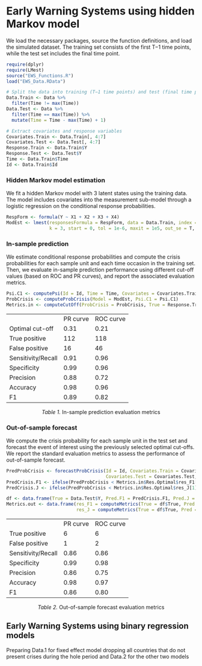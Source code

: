 <h1>Early Warning Systems using hidden Markov model</h1>

We load the necessary packages, source the function definitions, and load the simulated dataset. The training set consists of the first T−1 time points, while the test set includes the final time point.

```r
require(dplyr)
require(LMest)
source("EWS_Functions.R")
load("EWS_Data.RData")

# Split the data into training (T−1 time points) and test (final time point) sets
Data.Train <- Data %>% 
  filter(Time != max(Time))
Data.Test <- Data %>% 
  filter(Time == max(Time)) %>% 
  mutate(Time = Time - max(Time) + 1)

# Extract covariates and response variables
Covariates.Train <- Data.Train[, 4:7]
Covariates.Test <- Data.Test[, 4:7]
Response.Train <- Data.Train$Y
Response.Test <- Data.Test$Y
Time <- Data.Train$Time
Id <- Data.Train$Id
```


<h3>Hidden Markov model estimation</h3>

We fit a hidden Markov model with 3 latent states using the training data. The model includes covariates into the measurement sub-model through a logistic regression on the conditional response probabilities.

```r
RespForm <- formula(Y ~ X1 + X2 + X3 + X4)
ModEst <- lmest(responsesFormula = RespForm, data = Data.Train, index = c("Id", "Time"), 
                k = 3, start = 0, tol = 1e-6, maxit = 1e5, out_se = T, output = T)
```


<h3>In-sample prediction</h3>

We estimate conditional response probabilities and compute the crisis probabilities for each sample unit and each time occasion in the training set. Then, we evaluate in-sample prediction performance using different cut-off values (based on ROC and PR curves), and report the associated evaluation metrics.

```r
Psi.C1 <- computePsi(Id = Id, Time = Time, Covariates = Covariates.Train, Model = ModEst)
ProbCrisis <- computeProbCrisis(Model = ModEst, Psi.C1 = Psi.C1)
Metrics.in <- computeCutOff(ProbCrisis = ProbCrisis, True = Response.Train)
```

<div align="center">
  <table>
    <tr>
      <td></td><td>PR curve</td><td>ROC curve</td>
    </tr>
    <tr>
      <td>Optimal cut-off</td> <td>0.31</td> <td>0.21</td>
    </tr>
    <tr>
      <td>True positive</td> <td>112</td> <td>118</td>
    </tr>
    <tr>
      <td>False positive</td> <td>16</td> <td>46</td>
    </tr>
    <tr>
      <td>Sensitivity/Recall</td> <td>0.91</td> <td>0.96</td>
    </tr>
    <tr>
      <td>Specificity</td> <td>0.99</td> <td>0.96</td>
    </tr>
    <tr>
      <td>Precision</td> <td>0.88</td> <td>0.72</td>
    </tr>
    <tr>
      <td>Accuracy</td> <td>0.98</td> <td>0.96</td>
    </tr>
    <tr>
      <td>F1</td> <td>0.89</td> <td>0.82</td>
    </tr>
  </table>
  <caption>
    <em>Table 1.</em> In-sample prediction evaluation metrics
  </caption>
</div>


<h3>Out-of-sample forecast</h3>

We compute the crisis probability for each sample unit in the test set and forecast the event of interest using the previously selected optimal cut-offs. We report the standard evaluation metrics to assess the performance of out-of-sample forecast.

```r
PredProbCrisis <- forecastProbCrisis(Id = Id, Covariates.Train = Covariates.Train, 
                                     Covariates.Test = Covariates.Test, Model = ModEst)
PredCrisis.F1 <- ifelse(PredProbCrisis < Metrics.in$Res.Optimal$res_F1[1], 0, 1)
PredCrisis.J <- ifelse(PredProbCrisis < Metrics.in$Res.Optimal$res_J[1], 0, 1)

df <- data.frame(True = Data.Test$Y, Pred.F1 = PredCrisis.F1, Pred.J = PredCrisis.J)
Metrics.out <- data.frame(res_F1 = computeMetrics(True = df$True, Pred = df$Pred.F1), 
                          res_J = computeMetrics(True = df$True, Pred = df$Pred.J))
```

<div align="center">
  <table>
    <tr>
      <td></td><td>PR curve</td><td>ROC curve</td>
    </tr>
    <tr>
      <td>True positive</td> <td>6</td> <td>6</td>
    </tr>
    <tr>
      <td>False positive</td> <td>1</td> <td>2</td>
    </tr>
    <tr>
      <td>Sensitivity/Recall</td> <td>0.86</td> <td>0.86</td>
    </tr>
    <tr>
      <td>Specificity</td> <td>0.99</td> <td>0.98</td>
    </tr>
    <tr>
      <td>Precision</td> <td>0.86</td> <td>0.75</td>
    </tr>
    <tr>
      <td>Accuracy</td> <td>0.98</td> <td>0.97</td>
    </tr>
    <tr>
      <td>F1</td> <td>0.86</td> <td>0.80</td>
    </tr>
  </table>
  <caption>
    <em>Table 2.</em> Out-of-sample forecast evaluation metrics
  </caption>
</div>



<h2>Early Warning Systems using binary regression models</h2>

Preparing Data.1 for fixed effect model dropping all countries that do not present crises during the hole period and Data.2 for the other two models





